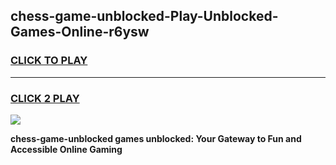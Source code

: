 
## chess-game-unblocked-Play-Unblocked-Games-Online-r6ysw
<h3>
<a href="https://premium76.site?title=chess-game-unblocked&ref=25A">CLICK TO PLAY</a></h3>
<hr>

<h3>
<a href="https://premium76.site?title=chess-game-unblocked&ref=25A">CLICK 2 PLAY</a>
  
</h3>

<a href="https://premium76.site?title=chess-game-unblocked&ref=25A"><img src="https://clearcache.store/games.png"></a>


**chess-game-unblocked games unblocked: Your Gateway to Fun and Accessible Online Gaming**

